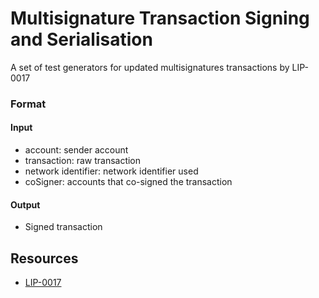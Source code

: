 # Multisignature Transaction Signing and Serialisation

A set of test generators for updated multisignatures transactions by LIP-0017

### Format

#### Input

- account: sender account
- transaction: raw transaction
- network identifier: network identifier used
- coSigner: accounts that co-signed the transaction

#### Output

- Signed transaction

## Resources

- [LIP-0017](https://github.com/Klayrhq/lips/blob/master/proposals/lip-0017.md)

